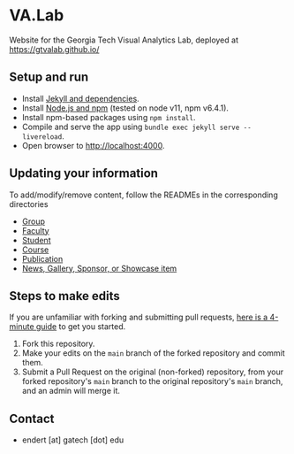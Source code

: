 # VA.Lab

Website for the Georgia Tech Visual Analytics Lab, deployed at <https://gtvalab.github.io/>

## Setup and run

- Install [Jekyll and dependencies](https://jekyllrb.com/docs/).
- Install [Node.js and npm](https://docs.npmjs.com/downloading-and-installing-node-js-and-npm) (tested on node v11, npm v6.4.1).
- Install npm-based packages using `npm install`.
- Compile and serve the app using `bundle exec jekyll serve --livereload`.
- Open browser to <http://localhost:4000>.

## Updating your information

To add/modify/remove content, follow the READMEs in the corresponding directories

- [Group](_groups)
- [Faculty](_faculty)
- [Student](_students)
- [Course](_courses)
- [Publication](_publications)
- [News, Gallery, Sponsor, or Showcase item](_data)

## Steps to make edits

If you are unfamiliar with forking and submitting pull requests,
[here is a 4-minute guide](https://guides.github.com/activities/forking/) to get you started.

1. Fork this repository.
2. Make your edits on the `main` branch of the forked repository and commit them.
3. Submit a Pull Request on the original (non-forked) repository, from your forked repository's `main` branch to the
   original repository's `main` branch, and an admin will merge it.

## Contact

- endert \[at\] gatech \[dot\] edu
